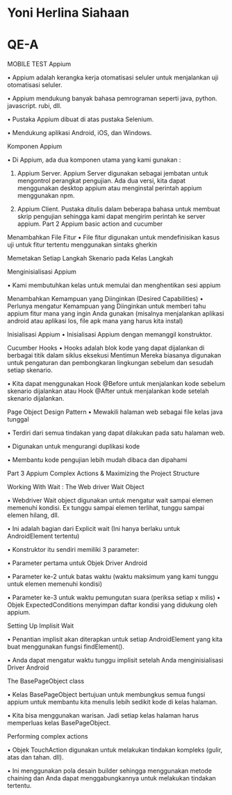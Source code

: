 # Yoni Herlina Siahaan


# QE-A

MOBILE TEST
Appium

• Appium adalah kerangka kerja otomatisasi seluler untuk menjalankan uji otomatisasi seluler.

• Appium mendukung banyak bahasa pemrograman seperti java, python. javascript. rubi, dll.

• Pustaka Appium dibuat di atas pustaka Selenium.

• Mendukung aplikasi Android, iOS, dan Windows.

Komponen Appium

• Di Appium, ada dua komponen utama yang kami gunakan :

1. Appium Server. Appium Server digunakan sebagai jembatan untuk mengontrol perangkat pengujian. Ada dua versi, kita dapat menggunakan desktop appium atau menginstal perintah appium menggunakan npm.

2. Appium Client. Pustaka ditulis dalam beberapa bahasa untuk membuat skrip pengujian sehingga kami dapat mengirim perintah ke server appium.
Part 2
Appium basic action and cucumber

Menambahkan File Fitur
• File fitur digunakan untuk mendefinisikan kasus uji untuk fitur tertentu menggunakan sintaks gherkin

Memetakan Setiap Langkah Skenario pada Kelas Langkah

Menginisialisasi Appium

• Kami membutuhkan kelas untuk memulai dan menghentikan sesi appium

Menambahkan Kemampuan yang Diinginkan (Desired Capabilities)
• Perlunya mengatur Kemampuan yang Diinginkan untuk memberi tahu appium fitur mana yang ingin Anda gunakan (misalnya menjalankan aplikasi android atau aplikasi los, file apk mana yang harus kita instal)

Inisialisasi Appium
• Inisialisasi Appium dengan memanggil konstruktor.

Cucumber Hooks
• Hooks adalah blok kode yang dapat dijalankan di berbagai titik dalam siklus eksekusi Mentimun Mereka biasanya digunakan untuk pengaturan dan pembongkaran lingkungan sebelum dan sesudah setiap skenario.

• Kita dapat menggunakan Hook @Before untuk menjalankan kode sebelum skenario dijalankan atau Hook @After untuk menjalankan kode setelah skenario dijalankan.

Page Object Design Pattern
• Mewakili halaman web sebagai file kelas java tunggal

• Terdiri dari semua tindakan yang dapat dilakukan pada satu halaman web.

• Digunakan untuk mengurangi duplikasi kode

• Membantu kode pengujian lebih mudah dibaca dan dipahami

Part 3
Appium Complex Actions & Maximizing the Project Structure

Working With Wait : The Web driver Wait Object

• Webdriver Wait object digunakan untuk mengatur wait sampai elemen memenuhi kondisi. Ex tunggu sampai elemen terlihat, tunggu sampai elemen hilang, dll.

• Ini adalah bagian dari Explicit wait (Ini hanya berlaku untuk AndroidElement tertentu)

• Konstruktor itu sendiri memiliki 3 parameter:

• Parameter pertama untuk Objek Driver Android

• Parameter ke-2 untuk batas waktu (waktu maksimum yang kami tunggu untuk elemen memenuhi kondisi)

• Parameter ke-3 untuk waktu pemungutan suara (periksa setiap x milis)
• Objek ExpectedConditions menyimpan daftar kondisi yang didukung oleh appium.

Setting Up Implisit Wait

• Penantian implisit akan diterapkan untuk setiap AndroidElement yang kita buat menggunakan fungsi findElement().

• Anda dapat mengatur waktu tunggu implisit setelah Anda menginisialisasi Driver Android

The BasePageObject class

• Kelas BasePageObject bertujuan untuk membungkus semua fungsi appium untuk membantu kita menulis lebih sedikit kode di kelas halaman.

• Kita bisa menggunakan warisan. Jadi setiap kelas halaman harus memperluas kelas BasePageObject.

Performing complex actions

• Objek TouchAction digunakan untuk melakukan tindakan kompleks (gulir, atas dan tahan. dll).

• Ini menggunakan pola desain builder sehingga menggunakan metode chaining dan Anda dapat menggabungkannya untuk melakukan tindakan tertentu.